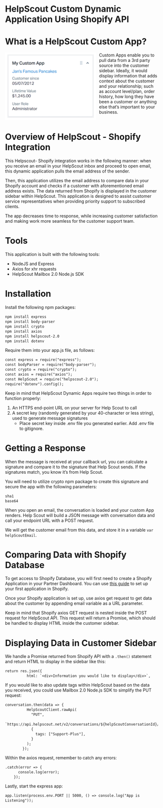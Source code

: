 # HelpScout Custom Dynamic Application Using Shopify API

# What is a HelpScout Custom App?

<img src="appImage.png"
     alt="Image of the Dynamic Helpscout App"
     style="float: left; margin-right: 10px; width: 300px"
    />

Custom Apps enable you to pull data from a 3rd party source into the customer sidebar. Ideally, it would display information that adds context about the customer and your relationship; such as account level/plan, order history, how long they have been a customer or anything else that’s important to your business.
</br>
<h1 style="float: right;">Overview of HelpScout - Shopify Integration</h1> 
<p >This Helpscout- Shopify integration works in the following manner: when you receive an email in your HelpScout inbox and proceed to open email, this dynamic application pulls the email address of the sender. 

Then, this application utilizes the email address to compare data in your Shopify account and checks if a customer with aforementioned email address exists. The data returned from Shopify is displayed in the customer sidebar within HelpScout. This application is designed to assist customer service representatives when providing priority support to subscribed clients. 

The app decreases time to response, while increasing customer satisfaction and making work more seamless for the customer support team.</p>

# Tools 

<p>This application is built with the following tools:</p>

* NodeJS and Express
* Axios for xhr requests
* HelpScout Mailbox 2.0 Node.js SDK

# Installation

Install the following npm packages:

```
npm install express
npm install body-parser
npm install crypto
npm install axios
npm install helpscout-2.0
npm install dotenv
```
Require them into your app.js file, as follows:
```
const express = require("express");
const bodyParser = require("body-parser");
const crypto = require("crypto");
const axios = require("axios");
const HelpScout = require("helpscout-2.0");
require("dotenv").config();
```
Keep in mind that HelpScout Dynamic Apps require two things in order to function properly:

1. An HTTPS end-point URL on your server for Help Scout to call
2. A secret key (randomly generated by your 40-character or less string), used to generate message signatures
    - Place secret key inside .env file you generated earlier. Add .env file to gitignore.

# Getting a Response

When the message is received at your callback url, you can calculate a signature and compare it to the signature that Help Scout sends. If the signatures match, you know it’s from Help Scout.

You will need to utilize crypto npm package to create this signature and secure the app with the following parameters:

```
sha1
base64
```

When you open an email, the conversation is loaded and your custom App renders. Help Scout will build a JSON message with conversation data and call your endpoint URL with a POST request. 

We will get the customer email from this data, and store it in a variable `var helpScoutEmail`.

# Comparing Data with Shopify Database
To get access to Shopify Database, you will first need to create a Shopify Application in your Partner Dashboard. You can use [this guide](https://shopify.dev/tutorials/manage-apps-with-partner-dashboard) to set up your first application in Shopify.

Once your Shopify application is set up, use axios get request to get data about the customer by appending email variable as a URL parameter.

Keep in mind that Shopify axios GET request is nested inside the POST request for HelpScout API.   This request will return a Promise, which should be handled to display HTML inside the customer sidebar.

# Displaying Data in Customer Sidebar

We handle a Promise returned from Shopify API with a `.then()` statement and return HTML to display in the sidebar like this:
```
return res.json({
          html: `<div>Information you would like to display</div>`,
```

If you would like to also update tags within HelpScout based on the data you received, you could use Mailbox 2.0 Node.js SDK to simplify the PUT request:

```
conversation.then(data => {
          HelpScoutClient.rawApi(
            "PUT",
            `https://api.helpscout.net/v2/conversations/${helpScoutConversationId}/tags`,
            {
              tags: ["Support-Plus"],
            }
          );
        });
```
Within the axios request, remember to catch any errors:

```
.catch(error => {
      console.log(error);
    });
```
Lastly, start the express app:
```
app.listen(process.env.PORT || 5000, () => console.log("App is Listening"));
```
